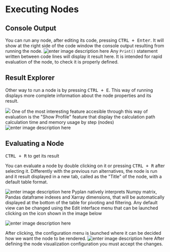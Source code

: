 
# Executing Nodes
## Console Output
You can run any node, after editing its code, pressing <kbd>CTRL + Enter</kbd>.
It will show at the right side of the code window the console output resulting from running the node.
![enter image description here](http://img.pyplan.org/Node-execution-code-tab.png)
Any `Print()` statement written between code lines will display it result here.
It is intended for rapid evaluation of the node, to check it is properly defined.

## Result Explorer
Other way to run a node is by pressing <kbd>CTRL + E</kbd>.
This way of running displays more complete information about the node properties and its result.

![](http://img.pyplan.org/Node-execution-profile.png)
One of the most interesting feature accesible through this way of evaluation is the "Show Profile" feature that display the calculation path calculation time and memory usage by step (nodes)
![enter image description here](http://img.pyplan.org/Node-execution-console+.png)

## Evaluating a Node
<kbd>CTRL + R</kbd> to get its result

You can evaluate a node by double clicking on it or pressing <kbd>CTRL + R</kbd> after selecting it.
Differently with the previous run alternatives, the node is run and it result displayed in a new tab, called as the "Title" of the node, with a default table format.

![enter image description here](http://img.pyplan.org/Node-execution-default.png)
Pyplan natively interprets Numpy matrix, Pandas dataframe indexes and Xarray dimensions, that will be automatically displayed at the bottom of the table for pivoting and filtering.
Any default view can be changed using the Edit interface menu that can be launched clicking on the icon shown in the image below

![enter image description here](http://img.pyplan.org/Node-execution-edit-interface.png)

After clicking, the configuration menu is launched where it can be decided how we want the node to be rendered.
![enter image description here](http://img.pyplan.org/Node-execution-edit-interface2.png)
After defining the node visualization configuration you must accept the changes.
<!--stackedit_data:
eyJoaXN0b3J5IjpbMTE2OTgwMzczOSwtMTQ4NjIzOTc4OCw0Nz
czNTY4NTIsMTI2OTExNTg2OCwtNDcyMjE4MjUwLC0zNzk5MTYw
ODAsLTE4NTUzMjk5NzksMTQzNTUyNzI4MCwxMDgxMDc5NzQ1LD
UwNTk1MjI0MSw5NjAxMDg2LDExOTAzMjIxMDQsLTU0MjA1NzA0
Ml19
-->